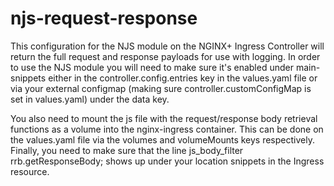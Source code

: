 # njs-request-response

This configuration for the NJS module on the NGINX+ Ingress Controller will return the full request and response payloads for use with logging. In order to use the NJS module you will need to make sure it's enabled under main-snippets either in the controller.config.entries key in the values.yaml file or via your external configmap (making sure controller.customConfigMap is set in values.yaml) under the data key.

You also need to mount the js file with the request/response body retrieval functions as a volume into the nginx-ingress container. This can be done on the values.yaml file via the volumes and volumeMounts keys respectively. Finally, you need to make sure that the line js_body_filter rrb.getResponseBody; shows up under your location snippets in the Ingress resource. 
